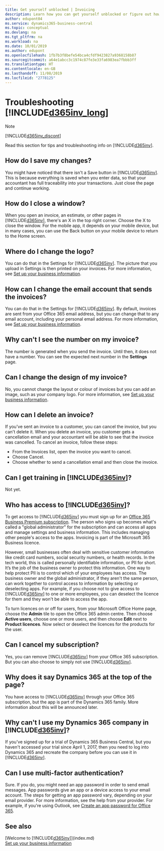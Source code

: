 ```yaml
---
title: Get yourself unblocked | Invoicing
description: Learn how you can get yourself unblocked or figure out how to do something.
author: edupont04
ms.service: dynamics365-business-central
ms.topic: conceptual
ms.devlang: na
ms.tgt_pltfrm: na
ms.workload: na
ms.date: 10/01/2019
ms.author: edupont
ms.openlocfilehash: 1fb7b3f8befe54bca4cfdf9423827a9368158b87
ms.sourcegitcommit: a64e1abcc3c1974c87fe3e33fa6983ea7fbbb3ff
ms.translationtype: HT
ms.contentlocale: en-GB
ms.lasthandoff: 11/08/2019
ms.locfileid: "2778125"
---
```

# <a name="troubleshooting-included365inv_longincludesd365inv_longmd"></a>Troubleshooting [!INCLUDE[d365inv_long](includes/d365inv_long.md)]
> [!Note]
> [!INCLUDE[d365inv_discont](includes/d365inv_discont.md)]

Read this section for tips and troubleshooting info on [!INCLUDE[d365inv](includes/d365inv.md)].

## <a name="how-do-i-save-my-changes"></a>How do I save my changes?
You might have noticed that there isn't a Save button in [!INCLUDE[d365inv](includes/d365inv.md)]. This is because everything is saved when you enter data, so that your accountant has full traceability into your transactions. Just close the page and continue working.  

## <a name="how-do-i-close-a-window"></a>How do I close a window?
When you open an invoice, an estimate, or other pages in [!INCLUDE[d365inv](includes/d365inv.md)], there's an X in the top right corner. Choose the X to close the window. For the mobile app, it depends on your mobile device, but in many cases, you can use the Back button on your mobile device to return to the Home screen.  

## <a name="where-do-i-change-the-logo"></a>Where do I change the logo?
You can do that in the Settings for [!INCLUDE[d365inv](includes/d365inv.md)]. The picture that you upload in Settings is then printed on your invoices. For more information, see [Set up your business information](set-up-business-profile.md).  

## <a name="how-can-i-change-the-email-account-that-sends-the-invoices"></a>How can I change the email account that sends the invoices?
You can do that in the Settings for [!INCLUDE[d365inv](includes/d365inv.md)]. By default, invoices are sent from your Office 365 email address, but you can change that to any email account, including your personal email address. For more information, see [Set up your business information](set-up-business-profile.md).  

## <a name="why-cant-i-see-the-number-on-my-invoice"></a>Why can't I see the number on my invoice?
The number is generated when you send the invoice. Until then, it does not have a number. You can see the expected next number in the **Settings** page.  

## <a name="can-i-change-the-design-of-my-invoice"></a>Can I change the design of my invoice?
No, you cannot change the layout or colour of invoices but you can add an image, such as your company logo. For more information, see [Set up your business information](set-up-business-profile.md). 

## <a name="how-can-i-delete-an-invoice"></a>How can I delete an invoice?
If you've sent an invoice to a customer, you can cancel the invoice, but you can't delete it. When you delete an invoice, you customer gets a cancellation email and your accountant will be able to see that the invoice was cancelled. To cancel an invoice, follow these steps:
- From the Invoices list, open the invoice you want to cancel.  
- Choose Cancel.  
- Choose whether to send a cancellation email and then close the invoice.  

## <a name="can-i-get-training-in-included365invincludesd365invmd"></a>Can I get training in [!INCLUDE[d365inv](includes/d365inv.md)]?
Not yet.  

## <a name="who-has-access-to-included365invincludesd365invmd"></a>Who has access to [!INCLUDE[d365inv](includes/d365inv.md)]?
To get access to [!INCLUDE[d365inv](includes/d365inv.md)] you must sign up for an [Office 365 Business Premium subscription](https://products.office.com/en-us/business/office-365-business-premium). The person who signs up becomes what's called a "global administrator" for the subscription and can access all apps and manage settings and business information. This includes managing other people's access to the apps. Invoicing is part of the Microsoft 365 Business licence. 

However, small businesses often deal with sensitive customer information like credit card numbers, social security numbers, or health records. In the tech world, this is called personally identifiable information, or PII for short. It’s the job of the business owner to protect this information. One way to help protect PII is to control which of your employees has access. The business owner and the global administrator, if they aren't the same person, can work together to control access to information by selecting or deselecting apps. For example, if you choose not to give access to [!INCLUDE[d365inv](includes/d365inv.md)] to one or more employees, you can deselect the licence for them and they won't be able to access the app.   

To turn licences on or off for users, from your Microsoft Office Home page, choose the **Admin** tile to open the Office 365 admin centre. Then choose **Active users**, choose one or more users, and then choose **Edit** next to **Product licences**. Now select or deselect the licences for the products for the user.  

## <a name="can-i-cancel-my-subscription"></a>Can I cancel my subscription?
Yes, you can remove [!INCLUDE[d365inv](includes/d365inv.md)] from your Office 365 subscription. But you can also choose to simply not use [!INCLUDE[d365inv](includes/d365inv.md)].  

## <a name="why-does-it-say-dynamics-365-at-the-top-of-the-page"></a>Why does it say Dynamics 365 at the top of the page?
You have access to [!INCLUDE[d365inv](includes/d365inv.md)] through your Office 365 subscription, but the app is part of the Dynamics 365 family. More information about this will be announced later.  

## <a name="why-cant-i-use-my-dynamics-365-company-in-included365invincludesd365invmd"></a>Why can't I use my Dynamics 365 company in [!INCLUDE[d365inv](includes/d365inv.md)]?
If you've signed up for a trial of Dynamics 365 Business Central, but you haven't accessed your trial since April 1, 2017, then you need to log into Dynamics 365 and recreate the company before you can use it in [!INCLUDE[d365inv](includes/d365inv.md)].  

## <a name="can-i-use-multi-factor-authentication"></a>Can I use multi-factor authentication?
Sure. If you do, you might need an app password in order to send email messages. App passwords give an app or a device access to your email account. The steps for getting an app password vary, depending on your email provider. For more information, see the help from your provider. For example, if you're using Outlook, see [Create an app password for Office 365](https://go.microsoft.com/fwlink/?linkid=2082543). 

## <a name="see-also"></a>See also
[Welcome to [!INCLUDE[d365inv](includes/d365inv.md)]](index.md)  
[Set up your business information](set-up-business-profile.md)  
